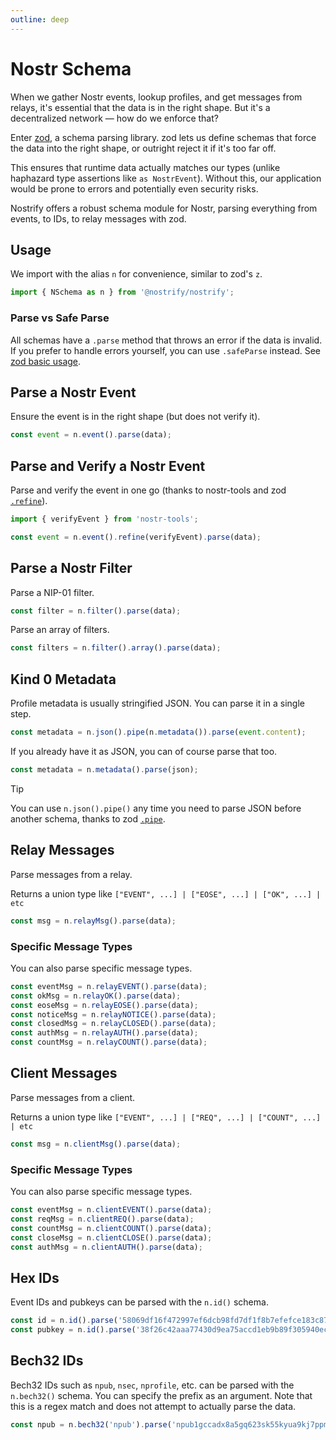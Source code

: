 ```yaml
---
outline: deep
---
```


# Nostr Schema

When we gather Nostr events, lookup profiles, and get messages from relays, it's essential that the data is in the right shape. But it's a decentralized network — how do we enforce that?

Enter [zod](https://github.com/colinhacks/zod), a schema parsing library. zod lets us define schemas that force the data into the right shape, or outright reject it if it's too far off.

This ensures that runtime data actually matches our types (unlike haphazard type assertions like `as NostrEvent`).
Without this, our application would be prone to errors and potentially even security risks.

Nostrify offers a robust schema module for Nostr, parsing everything from events, to IDs, to relay messages with zod.

## Usage

We import with the alias `n` for convenience, similar to zod's `z`.

```ts
import { NSchema as n } from '@nostrify/nostrify';
```

### Parse vs Safe Parse

All schemas have a `.parse` method that throws an error if the data is invalid. If you prefer to handle errors yourself, you can use `.safeParse` instead. See [zod basic usage](https://github.com/colinhacks/zod#basic-usage).

## Parse a Nostr Event

Ensure the event is in the right shape (but does not verify it).

```ts
const event = n.event().parse(data);
```

## Parse and Verify a Nostr Event

Parse and verify the event in one go (thanks to nostr-tools and zod [`.refine`](https://github.com/colinhacks/zod#refine)).

```ts
import { verifyEvent } from 'nostr-tools';

const event = n.event().refine(verifyEvent).parse(data);
```

## Parse a Nostr Filter

Parse a NIP-01 filter.

```ts
const filter = n.filter().parse(data);
```

Parse an array of filters.

```ts
const filters = n.filter().array().parse(data);
```

## Kind 0 Metadata

Profile metadata is usually stringified JSON. You can parse it in a single step.

```ts
const metadata = n.json().pipe(n.metadata()).parse(event.content);
```

If you already have it as JSON, you can of course parse that too.

```ts
const metadata = n.metadata().parse(json);
```

> [!TIP]
> You can use `n.json().pipe()` any time you need to parse JSON before another schema, thanks to zod [`.pipe`](https://github.com/colinhacks/zod#pipe).

## Relay Messages

Parse messages from a relay.

Returns a union type like `["EVENT", ...] | ["EOSE", ...] | ["OK", ...] | etc`

```ts
const msg = n.relayMsg().parse(data);
```

### Specific Message Types

You can also parse specific message types.

```ts
const eventMsg = n.relayEVENT().parse(data);
const okMsg = n.relayOK().parse(data);
const eoseMsg = n.relayEOSE().parse(data);
const noticeMsg = n.relayNOTICE().parse(data);
const closedMsg = n.relayCLOSED().parse(data);
const authMsg = n.relayAUTH().parse(data);
const countMsg = n.relayCOUNT().parse(data);
```

## Client Messages

Parse messages from a client.

Returns a union type like `["EVENT", ...] | ["REQ", ...] | ["COUNT", ...] | etc`

```ts
const msg = n.clientMsg().parse(data);
```

### Specific Message Types

You can also parse specific message types.

```ts
const eventMsg = n.clientEVENT().parse(data);
const reqMsg = n.clientREQ().parse(data);
const countMsg = n.clientCOUNT().parse(data);
const closeMsg = n.clientCLOSE().parse(data);
const authMsg = n.clientAUTH().parse(data);
```

## Hex IDs

Event IDs and pubkeys can be parsed with the `n.id()` schema.

```ts
const id = n.id().parse('58069df16f472997ef6dcb98fd7df1f8b7efefce183c87dccd302f5ee52fe897');
const pubkey = n.id().parse('38f26c42aaa77430d9ea75accd1eb9b89f305940ec36ce8ad71c1662a952a0ea');
```

## Bech32 IDs

Bech32 IDs such as `npub`, `nsec`, `nprofile`, etc. can be parsed with the `n.bech32()` schema.
You can specify the prefix as an argument.
Note that this is a regex match and does not attempt to actually parse the data.

```ts
const npub = n.bech32('npub').parse('npub1gccadx8a5gq623sk55kyua9kj7ppmfw3hhm6us7ltjxhhzrkpwpsu5p70s');
```
